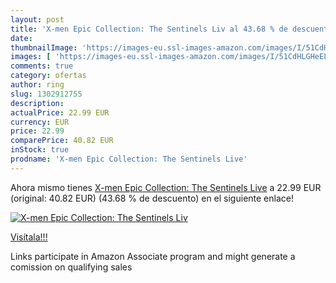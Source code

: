 ```yaml
---
layout: post
title: 'X-men Epic Collection: The Sentinels Liv al 43.68 % de descuento'
date: 
thumbnailImage: 'https://images-eu.ssl-images-amazon.com/images/I/51CdHLGHeEL._SL200_.jpg'
images: [ 'https://images-eu.ssl-images-amazon.com/images/I/51CdHLGHeEL._SL200_.jpg' ]
comments: true
category: ofertas
author: ring
slug: 1302912755
description:
actualPrice: 22.99 EUR
currency: EUR
price: 22.99
comparePrice: 40.82 EUR
inStock: true
prodname: 'X-men Epic Collection: The Sentinels Live'
---
```


Ahora mismo tienes [X-men Epic Collection: The Sentinels Live](https://www.amazon.es/dp/1302912755/?tag=tolees-21) a 22.99 EUR (original: 40.82 EUR) (43.68 %  de descuento) en el siguiente enlace!

[![X-men Epic Collection: The Sentinels Liv](https://images-eu.ssl-images-amazon.com/images/I/51CdHLGHeEL._SL200_.jpg)](https://www.amazon.es/dp/1302912755/?tag=tolees-21)

[Visítala!!!](https://www.amazon.es/dp/1302912755/?tag=tolees-21)

Links participate in Amazon Associate program and might generate a comission on qualifying sales
